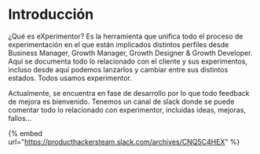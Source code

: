 # Introducción

¿Qué es eXperimentor? Es la herramienta que unifica todo el proceso de experimentación en el que están implicados distintos perfiles desde Business Manager, Growth Manager, Growth Designer & Growth Developer. Aquí se documenta todo lo relacionado con el cliente y sus experimentos, incluso desde aquí podemos lanzarlos y cambiar entre sus distintos estados. Todos usamos experimentor.&#x20;

Actualmente, se encuentra en fase de desarrollo por lo que todo feedback de mejora es bienvenido. Tenemos un canal de slack donde se puede comentar todo lo relacionado con experimentor, incluidas ideas, mejoras, fallos...

{% embed url="https://producthackersteam.slack.com/archives/CNQ5C4HEX" %}
